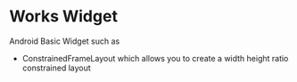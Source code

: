Works Widget
============

Android Basic Widget such as
- ConstrainedFrameLayout which allows you to create a width height ratio constrained layout
